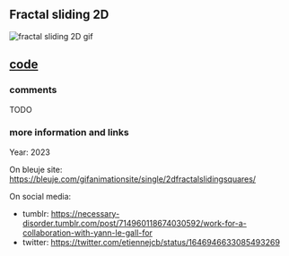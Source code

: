 ## Fractal sliding 2D

![fractal sliding 2D gif](https://bleuje.com/gifset/2023/2023_4_fractalsliding2d.gif)

## [code](https://github.com/Bleuje/processing-animations-code/blob/main/code/fractalsliding2d/fractalsliding2d.pde)

### comments

TODO

### more information and links

Year: 2023

On bleuje site: https://bleuje.com/gifanimationsite/single/2dfractalslidingsquares/

On social media:
 - tumblr: https://necessary-disorder.tumblr.com/post/714960118674030592/work-for-a-collaboration-with-yann-le-gall-for
 - twitter: https://twitter.com/etiennejcb/status/1646946633085493269
